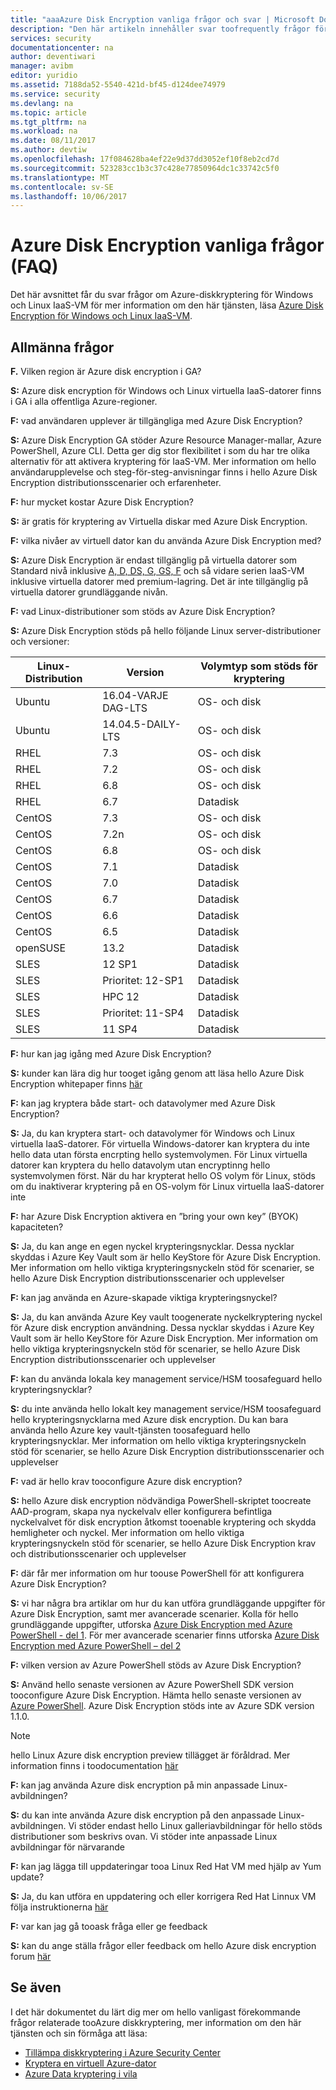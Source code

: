 ```yaml
---
title: "aaaAzure Disk Encryption vanliga frågor och svar | Microsoft Docs"
description: "Den här artikeln innehåller svar toofrequently frågor för Microsoft Azure Disk Encryption för Windows och Linux virtuella IaaS-datorer."
services: security
documentationcenter: na
author: deventiwari
manager: avibm
editor: yuridio
ms.assetid: 7188da52-5540-421d-bf45-d124dee74979
ms.service: security
ms.devlang: na
ms.topic: article
ms.tgt_pltfrm: na
ms.workload: na
ms.date: 08/11/2017
ms.author: devtiw
ms.openlocfilehash: 17f084628ba4ef22e9d37dd3052ef10f8eb2cd7d
ms.sourcegitcommit: 523283cc1b3c37c428e77850964dc1c33742c5f0
ms.translationtype: MT
ms.contentlocale: sv-SE
ms.lasthandoff: 10/06/2017
---
```

# <a name="azure-disk-encryption-frequently-asked-questions-faq"></a>Azure Disk Encryption vanliga frågor (FAQ)

Det här avsnittet får du svar frågor om Azure-diskkryptering för Windows och Linux IaaS-VM för mer information om den här tjänsten, läsa [Azure Disk Encryption för Windows och Linux IaaS-VM](https://docs.microsoft.com/azure/security/azure-security-disk-encryption).

## <a name="general-questions"></a>Allmänna frågor
**F.** Vilken region är Azure disk encryption i GA?

**S:** Azure disk encryption för Windows och Linux virtuella IaaS-datorer finns i GA i alla offentliga Azure-regioner.

**F:** vad användaren upplever är tillgängliga med Azure Disk Encryption?

**S:** Azure Disk Encryption GA stöder Azure Resource Manager-mallar, Azure PowerShell, Azure CLI. Detta ger dig stor flexibilitet i som du har tre olika alternativ för att aktivera kryptering för IaaS-VM. Mer information om hello användarupplevelse och steg-för-steg-anvisningar finns i hello Azure Disk Encryption distributionsscenarier och erfarenheter.

**F:** hur mycket kostar Azure Disk Encryption?

**S:** är gratis för kryptering av Virtuella diskar med Azure Disk Encryption.

**F:** vilka nivåer av virtuell dator kan du använda Azure Disk Encryption med?

**S:** Azure Disk Encryption är endast tillgänglig på virtuella datorer som Standard nivå inklusive [A, D, DS, G, GS, F](https://azure.microsoft.com/pricing/details/virtual-machines/) och så vidare serien IaaS-VM inklusive virtuella datorer med premium-lagring. Det är inte tillgänglig på virtuella datorer grundläggande nivån.

**F:** vad Linux-distributioner som stöds av Azure Disk Encryption?

**S:** Azure Disk Encryption stöds på hello följande Linux server-distributioner och versioner:

| Linux-Distribution | Version | Volymtyp som stöds för kryptering|
| --- | --- |--- |
| Ubuntu | 16.04-VARJE DAG-LTS | OS- och disk |
| Ubuntu | 14.04.5-DAILY-LTS | OS- och disk |
| RHEL | 7.3 | OS- och disk |
| RHEL | 7.2 | OS- och disk |
| RHEL | 6.8 | OS- och disk |
| RHEL | 6.7 | Datadisk |
| CentOS | 7.3 | OS- och disk |
| CentOS | 7.2n | OS- och disk |
| CentOS | 6.8 | OS- och disk |
| CentOS | 7.1 | Datadisk |
| CentOS | 7.0 | Datadisk |
| CentOS | 6.7 | Datadisk |
| CentOS | 6.6 | Datadisk |
| CentOS | 6.5 | Datadisk |
| openSUSE | 13.2 | Datadisk |
| SLES | 12 SP1 | Datadisk |
| SLES | Prioritet: 12-SP1 | Datadisk |
| SLES | HPC 12 | Datadisk |
| SLES | Prioritet: 11-SP4 | Datadisk |
| SLES | 11 SP4 | Datadisk |

**F:** hur kan jag igång med Azure Disk Encryption?

**S:** kunder kan lära dig hur tooget igång genom att läsa hello Azure Disk Encryption whitepaper finns [här](https://docs.microsoft.com/azure/security/azure-security-disk-encryption)

**F:** kan jag kryptera både start- och datavolymer med Azure Disk Encryption?

**S:** Ja, du kan kryptera start- och datavolymer för Windows och Linux virtuella IaaS-datorer. För virtuella Windows-datorer kan kryptera du inte hello data utan första encrpting hello systemvolymen. För Linux virtuella datorer kan kryptera du hello datavolym utan encryptinng hello systemvolymen först. När du har krypterat hello OS volym för Linux, stöds om du inaktiverar kryptering på en OS-volym för Linux virtuella IaaS-datorer inte

**F:** har Azure Disk Encryption aktivera en ”bring your own key” (BYOK) kapaciteten?

**S:** Ja, du kan ange en egen nyckel krypteringsnycklar. Dessa nycklar skyddas i Azure Key Vault som är hello KeyStore för Azure Disk Encryption. Mer information om hello viktiga krypteringsnyckeln stöd för scenarier, se hello Azure Disk Encryption distributionsscenarier och upplevelser

**F:** kan jag använda en Azure-skapade viktiga krypteringsnyckel?

**S:** Ja, du kan använda Azure Key vault toogenerate nyckelkryptering nyckel för Azure disk encryption användning. Dessa nycklar skyddas i Azure Key Vault som är hello KeyStore för Azure Disk Encryption. Mer information om hello viktiga krypteringsnyckeln stöd för scenarier, se hello Azure Disk Encryption distributionsscenarier och upplevelser

**F:** kan du använda lokala key management service/HSM toosafeguard hello krypteringsnycklar?

**S:** du inte använda hello lokalt key management service/HSM toosafeguard hello krypteringsnycklarna med Azure disk encryption. Du kan bara använda hello Azure key vault-tjänsten toosafeguard hello krypteringsnycklar. Mer information om hello viktiga krypteringsnyckeln stöd för scenarier, se hello Azure Disk Encryption distributionsscenarier och upplevelser

**F:** vad är hello krav tooconfigure Azure disk encryption?

**S:** hello Azure disk encryption nödvändiga PowerShell-skriptet toocreate AAD-program, skapa nya nyckelvalv eller konfigurera befintliga nyckelvalvet för disk encryption åtkomst tooenable kryptering och skydda hemligheter och nyckel.  Mer information om hello viktiga krypteringsnyckeln stöd för scenarier, se hello Azure Disk Encryption krav och distributionsscenarier och upplevelser

**F:** där får mer information om hur toouse PowerShell för att konfigurera Azure Disk Encryption?

**S:** vi har några bra artiklar om hur du kan utföra grundläggande uppgifter för Azure Disk Encryption, samt mer avancerade scenarier. Kolla för hello grundläggande uppgifter, utforska [Azure Disk Encryption med Azure PowerShell - del 1](https://blogs.msdn.microsoft.com/azuresecurity/2015/11/16/explore-azure-disk-encryption-with-azure-powershell/). För mer avancerade scenarier finns utforska [Azure Disk Encryption med Azure PowerShell – del 2](https://blogs.msdn.microsoft.com/azuresecurity/2015/11/21/explore-azure-disk-encryption-with-azure-powershell-part-2/)

**F:** vilken version av Azure PowerShell stöds av Azure Disk Encryption?

**S:** Använd hello senaste versionen av Azure PowerShell SDK version tooconfigure Azure Disk Encryption. Hämta hello senaste versionen av [Azure PowerShell](https://github.com/Azure/azure-powershell/releases). Azure Disk Encryption stöds inte av Azure SDK version 1.1.0.

> [!NOTE]
> hello Linux Azure disk encryption preview tillägget är föråldrad. Mer information finns i toodocumentation [här](https://blogs.msdn.microsoft.com/azuresecurity/2017/07/12/deprecating-azure-disk-encryption-preview-extension-for-linux-iaas-vms/)

**F:** kan jag använda Azure disk encryption på min anpassade Linux-avbildningen?

**S:** du kan inte använda Azure disk encryption på den anpassade Linux-avbildningen. Vi stöder endast hello Linux galleriavbildningar för hello stöds distributioner som beskrivs ovan. Vi stöder inte anpassade Linux avbildningar för närvarande

**F:** kan jag lägga till uppdateringar tooa Linux Red Hat VM med hjälp av Yum update?

**S:** Ja, du kan utföra en uppdatering och eller korrigera Red Hat Linnux VM följa instruktionerna [här](https://blogs.msdn.microsoft.com/azuresecurity/2017/07/13/applying-updates-to-a-encrypted-azure-iaas-red-hat-vm-using-yum-update/)

**F:** var kan jag gå tooask fråga eller ge feedback

**S:** kan du ange ställa frågor eller feedback om hello Azure disk encryption forum [här](https://social.msdn.microsoft.com/Forums/home?forum=AzureDiskEncryption)

## <a name="see-also"></a>Se även
I det här dokumentet du lärt dig mer om hello vanligast förekommande frågor relaterade tooAzure diskkryptering, mer information om den här tjänsten och sin förmåga att läsa:

- [Tillämpa diskkryptering i Azure Security Center](https://docs.microsoft.com/azure/security-center/security-center-apply-disk-encryption)
- [Kryptera en virtuell Azure-dator](https://docs.microsoft.com/azure/security-center/security-center-disk-encryption)
- [Azure Data kryptering i vila](https://docs.microsoft.com/azure/security/azure-security-encryption-atrest)
